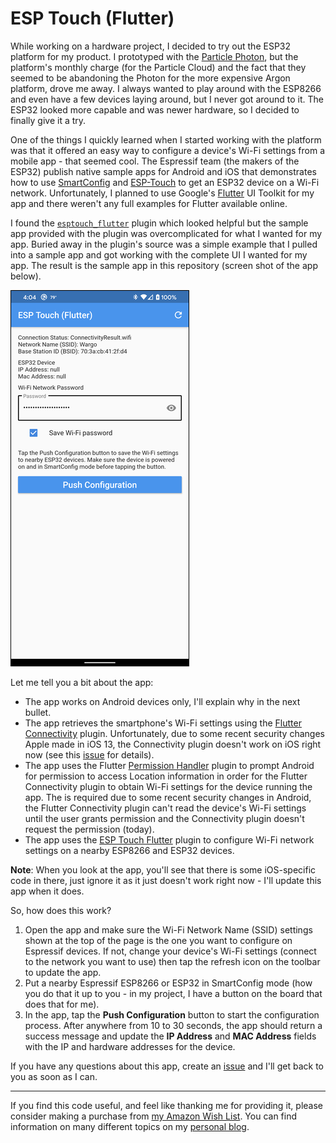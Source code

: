 # ESP Touch (Flutter)

While working on a hardware project, I decided to try out the ESP32 platform for my product. I prototyped with the [Particle Photon](https://www.particle.io/), but the platform's monthly charge (for the Particle Cloud) and the fact that they seemed to be abandoning the Photon for the more expensive Argon platform, drove me away. I always wanted to play around with the ESP8266 and even have a few devices laying around, but I never got around to it. The ESP32 looked more capable and was newer hardware, so I decided to finally give it a try. 

One of the things I quickly learned when I started working with the platform was that it offered an easy way to configure a device's Wi-Fi settings from a mobile app - that seemed cool. The Espressif team (the makers of the ESP32) publish native sample apps for Android and iOS that demonstrates how to use [SmartConfig](https://docs.espressif.com/projects/esp-idf/en/latest/esp32/api-reference/network/esp_smartconfig.html) and [ESP-Touch](https://www.espressif.com/en/products/software/esp-touch/overview) to get an ESP32 device on a Wi-Fi network. Unfortunately, I planned to use Google's [Flutter](https://flutter.dev/) UI Toolkit for my app and there weren't any full examples for Flutter available online.  

I found the [`esptouch_flutter`](https://pub.dev/packages/esptouch_flutter) plugin which looked helpful but the sample app provided with the plugin was overcomplicated for what I wanted for my app. Buried away in the plugin's source was a simple example that I pulled into a sample app and got working with the complete UI I wanted for my app.  The result is the sample app in this repository (screen shot of the app below).

![Home Page](images/home-page.png)

Let me tell you a bit about the app:

* The app works on Android devices only, I'll explain why in the next bullet.
* The app retrieves the smartphone's Wi-Fi settings using the [Flutter Connectivity](https://pub.dev/packages/connectivity) plugin. Unfortunately, due to some recent security changes Apple made in iOS 13, the Connectivity plugin doesn't work on iOS right now (see this [issue](https://github.com/flutter/flutter/issues/65093) for details). 
* The app uses the Flutter [Permission Handler](https://pub.dev/packages/permission_handler) plugin to prompt Android for permission to access Location information in order for the Flutter Connectivity plugin to obtain Wi-Fi settings for the device running the app. The is required due to some recent security changes in Android, the Flutter Connectivity plugin can't read the device's Wi-Fi settings until the user grants permission and the Connectivity plugin doesn't request the permission (today). 
* The app uses the [ESP Touch Flutter](https://pub.dev/packages/esptouch_flutter) plugin to configure Wi-Fi network settings on a nearby ESP8266 and ESP32 devices.

**Note**: When you look at the app, you'll see that there is some iOS-specific code in there, just ignore it as it just doesn't work right now - I'll update this app when it does.

So, how does this work? 

1. Open the app and make sure the Wi-Fi Network Name (SSID) settings shown at the top of the page is the one you want to configure on Espressif devices. If not, change your device's Wi-Fi settings (connect to the network you want to use) then tap the refresh icon on the toolbar to update the app.
2. Put a nearby Espressif ESP8266 or ESP32 in SmartConfig mode (how you do that it up to you - in my project, I have a button on the board that does that for me). 
3. In the app, tap the **Push Configuration** button to start the configuration process. After anywhere from 10 to 30 seconds, the app should return a success message and update the **IP Address** and **MAC Address** fields with the IP and hardware addresses for the device. 

If you have any questions about this app, create an [issue](https://github.com/johnwargo/esp_touch_flutter/issues) and I'll get back to you as soon as I can.

***

If you find this code useful, and feel like thanking me for providing it, please consider making a purchase from [my Amazon Wish List](https://amzn.com/w/1WI6AAUKPT5P9). You can find information on many different topics on my [personal blog](http://www.johnwargo.com). 